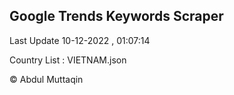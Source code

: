 

## Google Trends Keywords Scraper 
 
Last Update 10-12-2022 , 01:07:14

Country List :
VIETNAM.json



© Abdul Muttaqin 
